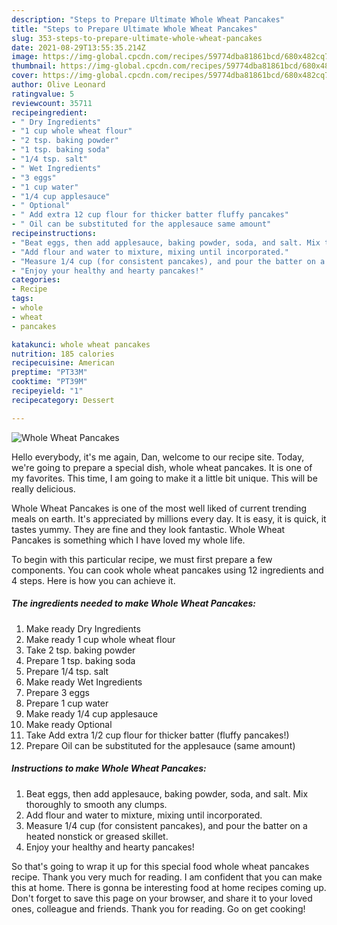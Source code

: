 ```yaml
---
description: "Steps to Prepare Ultimate Whole Wheat Pancakes"
title: "Steps to Prepare Ultimate Whole Wheat Pancakes"
slug: 353-steps-to-prepare-ultimate-whole-wheat-pancakes
date: 2021-08-29T13:55:35.214Z
image: https://img-global.cpcdn.com/recipes/59774dba81861bcd/680x482cq70/whole-wheat-pancakes-recipe-main-photo.jpg
thumbnail: https://img-global.cpcdn.com/recipes/59774dba81861bcd/680x482cq70/whole-wheat-pancakes-recipe-main-photo.jpg
cover: https://img-global.cpcdn.com/recipes/59774dba81861bcd/680x482cq70/whole-wheat-pancakes-recipe-main-photo.jpg
author: Olive Leonard
ratingvalue: 5
reviewcount: 35711
recipeingredient:
- " Dry Ingredients"
- "1 cup whole wheat flour"
- "2 tsp. baking powder"
- "1 tsp. baking soda"
- "1/4 tsp. salt"
- " Wet Ingredients"
- "3 eggs"
- "1 cup water"
- "1/4 cup applesauce"
- " Optional"
- " Add extra 12 cup flour for thicker batter fluffy pancakes"
- " Oil can be substituted for the applesauce same amount"
recipeinstructions:
- "Beat eggs, then add applesauce, baking powder, soda, and salt. Mix thoroughly to smooth any clumps."
- "Add flour and water to mixture, mixing until incorporated."
- "Measure 1/4 cup (for consistent pancakes), and pour the batter on a heated nonstick or greased skillet."
- "Enjoy your healthy and hearty pancakes!"
categories:
- Recipe
tags:
- whole
- wheat
- pancakes

katakunci: whole wheat pancakes 
nutrition: 185 calories
recipecuisine: American
preptime: "PT33M"
cooktime: "PT39M"
recipeyield: "1"
recipecategory: Dessert

---
```



![Whole Wheat Pancakes](https://img-global.cpcdn.com/recipes/59774dba81861bcd/680x482cq70/whole-wheat-pancakes-recipe-main-photo.jpg)

Hello everybody, it's me again, Dan, welcome to our recipe site. Today, we're going to prepare a special dish, whole wheat pancakes. It is one of my favorites. This time, I am going to make it a little bit unique. This will be really delicious.



Whole Wheat Pancakes is one of the most well liked of current trending meals on earth. It's appreciated by millions every day. It is easy, it is quick, it tastes yummy. They are fine and they look fantastic. Whole Wheat Pancakes is something which I have loved my whole life.


To begin with this particular recipe, we must first prepare a few components. You can cook whole wheat pancakes using 12 ingredients and 4 steps. Here is how you can achieve it.

<!--inarticleads1-->

##### The ingredients needed to make Whole Wheat Pancakes:

1. Make ready  Dry Ingredients
1. Make ready 1 cup whole wheat flour
1. Take 2 tsp. baking powder
1. Prepare 1 tsp. baking soda
1. Prepare 1/4 tsp. salt
1. Make ready  Wet Ingredients
1. Prepare 3 eggs
1. Prepare 1 cup water
1. Make ready 1/4 cup applesauce
1. Make ready  Optional
1. Take  Add extra 1/2 cup flour for thicker batter (fluffy pancakes!)
1. Prepare  Oil can be substituted for the applesauce (same amount)




<!--inarticleads2-->

##### Instructions to make Whole Wheat Pancakes:

1. Beat eggs, then add applesauce, baking powder, soda, and salt. Mix thoroughly to smooth any clumps.
1. Add flour and water to mixture, mixing until incorporated.
1. Measure 1/4 cup (for consistent pancakes), and pour the batter on a heated nonstick or greased skillet.
1. Enjoy your healthy and hearty pancakes!




So that's going to wrap it up for this special food whole wheat pancakes recipe. Thank you very much for reading. I am confident that you can make this at home. There is gonna be interesting food at home recipes coming up. Don't forget to save this page on your browser, and share it to your loved ones, colleague and friends. Thank you for reading. Go on get cooking!
